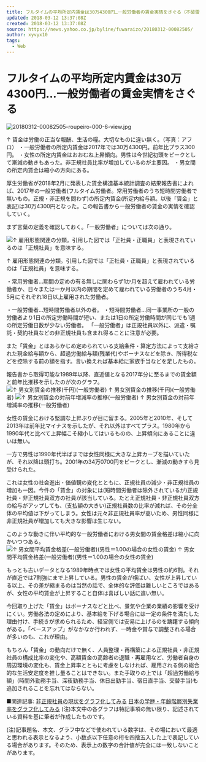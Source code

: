 ```yaml
---
title: フルタイムの平均所定内賃金は30万4300円…一般労働者の賃金実情をさぐる（不破雷蔵） - Yahoo!ニュース
updated: 2018-03-12 13:37:08Z
created: 2018-03-12 13:37:08Z
source: https://news.yahoo.co.jp/byline/fuwaraizo/20180312-00082505/
author: xyvyx10
tags:
  - Web
---
```


# フルタイムの平均所定内賃金は30万4300円…一般労働者の賃金実情をさぐる

![20180312-00082505-roupeiro-000-6-view.jpg](../_resources/20180312-00082505-roupeiro-000-6-view.jpg)

↑ 賃金は労働の正当な報酬、生活の糧。大切なものに違い無く。（写真：アフロ）
・一般労働者の所定内賃金は2017年では30万4300円。前年比プラス300円。
・女性の所定内賃金はおおむね上昇傾向。男性は今世紀初頭をピークとして漸減の動きもあった。非正規社員比率が増加しているのが主要因。
・男女間の所定内賃金は縮小の方向にある。

厚生労働省が2018年2月に発表した賃金構造基本統計調査の結果報告書によれば、2017年の一般労働者(フルタイム労働者。常用労働者のうち短時間労働者で無いもの。正規・非正規を問わず)の所定内賃金(所定内給与額。以後「賃金」と表記)は30万4300円となった。この報告書から一般労働者の賃金の実情を確認していく。

まず言葉の定義を確認しておく。「一般労働者」については次の通り。

![↑ 雇用形態関連の分類。引用した図では「正社員・正職員」と表現されているのは「正規社員」を意味する。](../_resources/20180312-00082505-roupeiro-001-6-view.gif)

↑ 雇用形態関連の分類。引用した図では「正社員・正職員」と表現されているのは「正規社員」を意味する。

・常用労働者…期間の定めの有る無しに関わらず1か月を超えて雇われている労働者か、日々または一か月以内の期間を定めて雇われている労働者のうち4月・5月にそれぞれ18日以上雇用された労働者。

・一般労働者…短時間労働者以外の者。
・短時間労働者…同一事業所の一般の労働者より1日の所定労働時間が短い、または1日の所定労働時間が同じでも1週の所定労働日数が少ない労働者。
「一般労働者」は正規社員以外に、派遣・嘱託・契約社員などの非正規社員も含まれ得ることに注意が必要。

また「賃金」とはあらかじめ定められている支給条件・算定方法によって支給された現金給与額から、超過労働給与額(残業代)やボーナスなどを除き、所得税などを控除する前の額を指す。言い換えれば基本給に家族手当などを足したもの。

報告書から取得可能な1989年以降、直近値となる2017年分に至るまでの賃金額と前年比推移を示したのが次のグラフ。
![↑ 男女別賃金の推移(千円)(一般労働者)](../_resources/20180312-00082505-roupeiro-002-6-view.gif)
↑ 男女別賃金の推移(千円)(一般労働者)
![↑ 男女別賃金の対前年増減率の推移(一般労働者)](../_resources/20180312-00082505-roupeiro-003-6-view.gif)
↑ 男女別賃金の対前年増減率の推移(一般労働者)

女性の賃金における堅調な上昇ぶりが目に留まる。2005年と2010年、そして2013年は前年比マイナスを示したが、それ以外はすべてプラス。1980年から1990年代と比べて上昇幅こそ縮小してはいるものの、上昇傾向にあることに違いは無い。

一方で男性は1990年代半ばまでは女性同様に大きな上昇カーブを描いていたが、それ以降は頭打ち。2001年の34万0700円をピークとし、漸減の動きすら見受けられた。

これは女性の社会進出・価値観の変化とともに、正規社員の減少・非正規社員の増加も一因。今件の「賃金」の対象には(短時間労働者は除外されているが)正規社員・非正規社員双方の社員が該当している。たとえ正規社員・非正規社員双方の給与がアップしても、(支払額の大きい)正規社員数の比率が減れば、その分全体の平均値は下がってしまう。女性は元々非正規社員率が高いため、男性同様に非正規社員が増加しても大きな影響は生じない。

このような動きに伴い平均的な一般労働者における男女間の賃金格差は縮小に向かいつつある。
![↑ 男女間平均賃金格差(一般労働者)(男性＝1.00の場合の女性の賃金)](../_resources/20180312-00082505-roupeiro-004-6-view.gif)
↑ 男女間平均賃金格差(一般労働者)(男性＝1.00の場合の女性の賃金)

もっとも古いデータとなる1989年時点では女性の平均賃金は男性の約6割。それが直近では7割強にまで上昇している。男性の賃金が横ばい、女性が上昇している以上、その差が縮まるのは当然の話で、全体的な評価は難しいところではあるが、女性の平均賃金が上昇すること自体は喜ばしい話に違い無い。

今回取り上げた「賃金」はボーナスなどと比べ、景気や企業の業績の影響を受けにくい。労働各法の定めにより、基本給を下げる場合には一定の条件を満たした理由付け、手続きが求められるため、経営側では安易に上げるのを躊躇する傾向がある。「ベースアップ」がなかなか行われず、一時金や賞与で調整される場合が多いのも、これが理由。

もちろん「賃金」の動向だけで無く、人員整理・再構築による正規社員・非正規社員の構成比率の変化や、高額賃金の高齢者の退職・再雇用など、労働者自身の周辺環境の変化も、賃金上昇率とともに考慮をしなければ、雇用される側の総合的な生活安定度を推し量ることはできない。また手取りの上では「超過労働給与額」(時間外勤務手当、深夜勤務手当、休日出勤手当、宿日直手当、交替手当)も追加されることを忘れてはならない。

■関連記事:
[非正規社員の現状をグラフ化してみる](http://www.garbagenews.net/archives/2039205.html)
[日本の学歴・年齢階層別失業率をグラフ化してみる](http://www.garbagenews.net/archives/2039204.html)
(注)本文中の各グラフは特記事項の無い限り、記述されている資料を基に筆者が作成したものです。

(注)記事題名、本文、グラフ中などで使われている数字は、その場において最適と思われる表示となるよう、小数点以下任意の桁を四捨五入した上で表記している場合があります。そのため、表示上の数字の合計値が完全には一致しないことがあります。